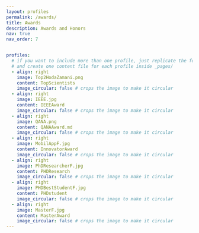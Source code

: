 ```yaml
---
layout: profiles
permalink: /awards/
title: Awards
description: Awards and Honors 
nav: true
nav_order: 7


profiles:
  # if you want to include more than one profile, just replicate the following block
  # and create one content file for each profile inside _pages/
  - align: right
    image: Top2HodaZamani.png
    content: TopScientists
    image_circular: false # crops the image to make it circular
  - align: right
    image: IEEE.jpg
    content: IEEEAward
    image_circular: false # crops the image to make it circular
  - align: right
    image: QANA.png
    content: QANAAward.md
    image_circular: false # crops the image to make it circular
  - align: right
    image: MobilAppF.jpg
    content: InnovatorAward
    image_circular: false # crops the image to make it circular
  - align: right
    image: PhDResearcherF.jpg
    content: PHDResearch
    image_circular: false # crops the image to make it circular
  - align: right
    image: PHDBestStudentF.jpg
    content: PHDstudent
    image_circular: false # crops the image to make it circular
  - align: right
    image: MasterF.jpg
    content: MasterAward
    image_circular: false # crops the image to make it circular
---
```

